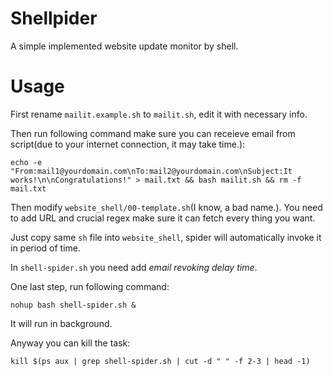 # Shellpider
A simple implemented website update monitor by shell.

# Usage

First rename `mailit.example.sh` to `mailit.sh`, edit it with necessary info.

Then run following command make sure you can receieve email from script(due to your internet connection, it may take time.):

```shell
echo -e "From:mail1@yourdomain.com\nTo:mail2@yourdomain.com\nSubject:It works!\n\nCongratulations!" > mail.txt && bash mailit.sh && rm -f mail.txt
```

Then modify `website_shell/00-template.sh`(I know, a bad name.). You need to add URL and crucial regex make sure it can fetch every thing you want.

Just copy same `sh` file into `website_shell`, spider will automatically invoke it in period of time.

In `shell-spider.sh` you need add *email* *revoking delay time*.

One last step, run following command:

```shell
nohup bash shell-spider.sh &
```

It will run in background.

Anyway you can kill the task:

```shell
kill $(ps aux | grep shell-spider.sh | cut -d " " -f 2-3 | head -1)
```
